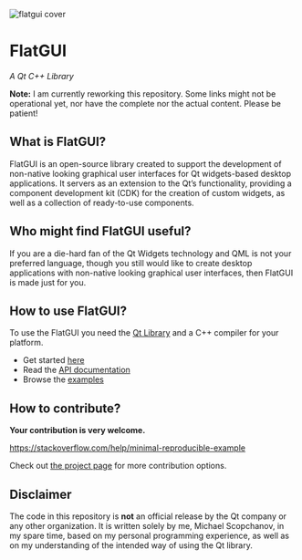 ![flatgui cover](https://i.stack.imgur.com/uAn8u.png?raw=true "FlatGUI Cover")

# FlatGUI

_A Qt C++ Library_

**Note:** I am currently reworking this repository. Some links might not be operational yet, nor have the complete nor the actual content. Please be patient!

## What is FlatGUI?

FlatGUI is an open-source library created to support the development of non-native looking graphical user interfaces for Qt widgets-based desktop applications. It servers as an extension to the Qt’s functionality, providing a component development kit (CDK) for the creation of custom widgets, as well as a collection of ready-to-use components.

## Who might find FlatGUI useful?

If you are a die-hard fan of the Qt Widgets technology and QML is not your preferred language, though you still would like to create desktop applications with non-native looking graphical user interfaces, then FlatGUI is made just for you.

## How to use FlatGUI?

To use the FlatGUI you need the [Qt Library](https://www.qt.io/) and a C++ compiler for your platform.

- Get started [here](https://www.scopchanov.de/projects/flatgui/get-started/)
- Read the [API documentation](https://doc.scopchanov.de/flatgui/flatgui-module.html)
- Browse the [examples](https://doc.scopchanov.de/flatgui/examples.html)

## How to contribute?

**Your contribution is very welcome.**

https://stackoverflow.com/help/minimal-reproducible-example

Check out [the project page](https://www.scopchanov.de/projects/flatgui/contribute/) for more contribution options.

## Disclaimer

The code in this repository is **not** an official release by the Qt company or any other organization. It is written solely by me, Michael Scopchanov, in my spare time, based on my personal programming experience, as well as on my understanding of the intended way of using the Qt library.

